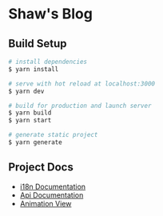 # Shaw's Blog

## Build Setup

```bash
# install dependencies
$ yarn install

# serve with hot reload at localhost:3000
$ yarn dev

# build for production and launch server
$ yarn build
$ yarn start

# generate static project
$ yarn generate
```

## Project Docs

- [i18n Documentation](https://kazupon.github.io/vue-i18n/)
- [Api Documentation](https://api-cobel.applife.ir/api/document#/)
- [Animation View](https://drive.google.com/file/d/17lYxsdqWqROmd8QpX-R9RLArJSu8UAza/view)
